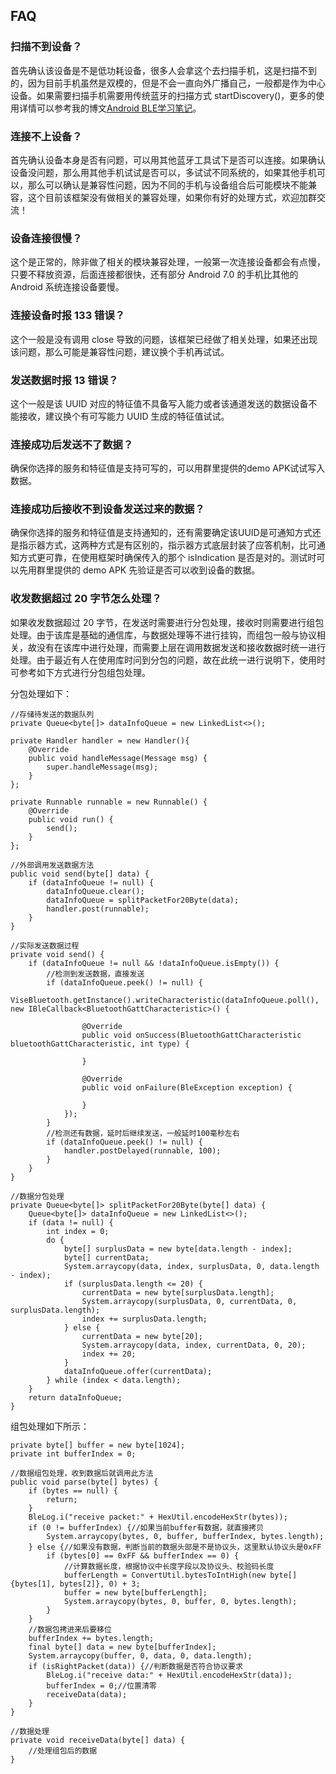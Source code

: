 ## FAQ

### 扫描不到设备？
首先确认该设备是不是低功耗设备，很多人会拿这个去扫描手机，这是扫描不到的，因为目前手机虽然是双模的，但是不会一直向外广播自己，一般都是作为中心设备。如果需要扫描手机需要用传统蓝牙的扫描方式 startDiscovery()，更多的使用详情可以参考我的博文[Android BLE学习笔记](http://blog.csdn.net/xiaoyaoyou1212/article/details/51854454)。

### 连接不上设备？
首先确认设备本身是否有问题，可以用其他蓝牙工具试下是否可以连接。如果确认设备没问题，那么用其他手机试试是否可以，多试试不同系统的，如果其他手机可以，那么可以确认是兼容性问题，因为不同的手机与设备组合后可能模块不能兼容，这个目前该框架没有做相关的兼容处理，如果你有好的处理方式，欢迎加群交流！

### 设备连接很慢？
这个是正常的，除非做了相关的模块兼容处理，一般第一次连接设备都会有点慢，只要不释放资源，后面连接都很快，还有部分 Android 7.0 的手机比其他的 Android 系统连接设备要慢。

### 连接设备时报 133 错误？
这个一般是没有调用 close 导致的问题，该框架已经做了相关处理，如果还出现该问题，那么可能是兼容性问题，建议换个手机再试试。

### 发送数据时报 13 错误？
这个一般是该 UUID 对应的特征值不具备写入能力或者该通道发送的数据设备不能接收，建议换个有可写能力 UUID 生成的特征值试试。

### 连接成功后发送不了数据？
确保你选择的服务和特征值是支持可写的，可以用群里提供的demo APK试试写入数据。

### 连接成功后接收不到设备发送过来的数据？
确保你选择的服务和特征值是支持通知的，还有需要确定该UUID是可通知方式还是指示器方式，这两种方式是有区别的，指示器方式底层封装了应答机制，比可通知方式更可靠，在使用框架时确保传入的那个 isIndication 是否是对的。测试时可以先用群里提供的 demo APK 先验证是否可以收到设备的数据。

### 收发数据超过 20 字节怎么处理？

如果收发数据超过 20 字节，在发送时需要进行分包处理，接收时则需要进行组包处理。由于该库是基础的通信库，与数据处理等不进行挂钩，而组包一般与协议相关，故没有在该库中进行处理，而需要上层在调用数据发送和接收数据时统一进行处理。由于最近有人在使用库时问到分包的问题，故在此统一进行说明下，使用时可参考如下方式进行分包组包处理。

分包处理如下：
```
//存储待发送的数据队列
private Queue<byte[]> dataInfoQueue = new LinkedList<>();

private Handler handler = new Handler(){
    @Override
    public void handleMessage(Message msg) {
        super.handleMessage(msg);
    }
};

private Runnable runnable = new Runnable() {
    @Override
    public void run() {
        send();
    }
};

//外部调用发送数据方法
public void send(byte[] data) {
    if (dataInfoQueue != null) {
        dataInfoQueue.clear();
        dataInfoQueue = splitPacketFor20Byte(data);
        handler.post(runnable);
    }
}

//实际发送数据过程
private void send() {
    if (dataInfoQueue != null && !dataInfoQueue.isEmpty()) {
        //检测到发送数据，直接发送
        if (dataInfoQueue.peek() != null) {
            ViseBluetooth.getInstance().writeCharacteristic(dataInfoQueue.poll(), new IBleCallback<BluetoothGattCharacteristic>() {

                @Override
                public void onSuccess(BluetoothGattCharacteristic bluetoothGattCharacteristic, int type) {

                }

                @Override
                public void onFailure(BleException exception) {

                }
            });
        }
        //检测还有数据，延时后继续发送，一般延时100毫秒左右
        if (dataInfoQueue.peek() != null) {
            handler.postDelayed(runnable, 100);
        }
    }
}

//数据分包处理
private Queue<byte[]> splitPacketFor20Byte(byte[] data) {
    Queue<byte[]> dataInfoQueue = new LinkedList<>();
    if (data != null) {
        int index = 0;
        do {
            byte[] surplusData = new byte[data.length - index];
            byte[] currentData;
            System.arraycopy(data, index, surplusData, 0, data.length - index);
            if (surplusData.length <= 20) {
                currentData = new byte[surplusData.length];
                System.arraycopy(surplusData, 0, currentData, 0, surplusData.length);
                index += surplusData.length;
            } else {
                currentData = new byte[20];
                System.arraycopy(data, index, currentData, 0, 20);
                index += 20;
            }
            dataInfoQueue.offer(currentData);
        } while (index < data.length);
    }
    return dataInfoQueue;
}
```

组包处理如下所示：
```
private byte[] buffer = new byte[1024];
private int bufferIndex = 0;

//数据组包处理，收到数据后就调用此方法
public void parse(byte[] bytes) {
    if (bytes == null) {
        return;
    }
    BleLog.i("receive packet:" + HexUtil.encodeHexStr(bytes));
    if (0 != bufferIndex) {//如果当前buffer有数据，就直接拷贝
        System.arraycopy(bytes, 0, buffer, bufferIndex, bytes.length);
    } else {//如果没有数据，判断当前的数据头部是不是协议头，这里默认协议头是0xFF
        if (bytes[0] == 0xFF && bufferIndex == 0) {
            //计算数据长度，根据协议中长度字段以及协议头、校验码长度
            bufferLength = ConvertUtil.bytesToIntHigh(new byte[]{bytes[1], bytes[2]}, 0) + 3;
            buffer = new byte[bufferLength];
            System.arraycopy(bytes, 0, buffer, 0, bytes.length);
        }
    }
    //数据包拷进来后要移位
    bufferIndex += bytes.length;
    final byte[] data = new byte[bufferIndex];
    System.arraycopy(buffer, 0, data, 0, data.length);
    if (isRightPacket(data)) {//判断数据是否符合协议要求
        BleLog.i("receive data:" + HexUtil.encodeHexStr(data));
        bufferIndex = 0;//位置清零
        receiveData(data);
    }
}

//数据处理
private void receiveData(byte[] data) {
    //处理组包后的数据
}
```